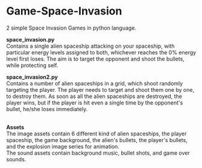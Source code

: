 # Game-Space-Invasion
2 simple Space Invasion Games in python language.

**space_invasion.py** <br>
Contains a single alien spaceship attacking on your spaceship, with particular energy levels assigned to both, whichever reaches the 0% energy level first loses. The aim is to target the opponent and shoot the bullets, while protecting self.
<br>

**space_invasion2.py** <br>
Contains a number of alien spaceships in a grid, which shoot randomly targeting the player. The player needs to target and shoot them one by one, to destroy them. As soon as all the alien spaceships are destroyed, the player wins, but if the player is hit even a single time by the opponent's bullet, he/she loses immediately.
<br> <br>

**Assets** <br>
The image assets contain 6 different kind of alien spaceships, the player spaceship, the game background, the alien's bullets, the player's bullets, and the explosion image series for animation. <br>
The sound assets contain background music, bullet shots, and game over sounds.  <br>
